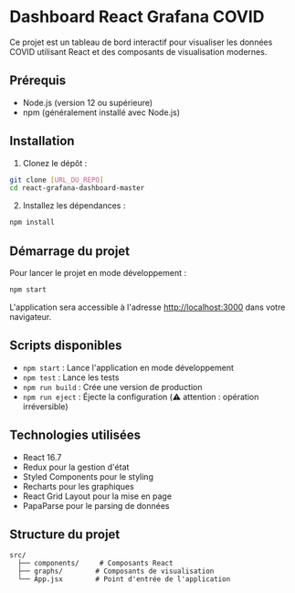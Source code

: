 # Dashboard React Grafana COVID

Ce projet est un tableau de bord interactif pour visualiser les données COVID utilisant React et des composants de visualisation modernes.

## Prérequis

- Node.js (version 12 ou supérieure)
- npm (généralement installé avec Node.js)

## Installation

1. Clonez le dépôt :
```bash
git clone [URL_DU_REPO]
cd react-grafana-dashboard-master
```

2. Installez les dépendances :
```bash
npm install
```

## Démarrage du projet

Pour lancer le projet en mode développement :
```bash
npm start
```

L'application sera accessible à l'adresse [http://localhost:3000](http://localhost:3000) dans votre navigateur.

## Scripts disponibles

- `npm start` : Lance l'application en mode développement
- `npm test` : Lance les tests
- `npm run build` : Crée une version de production
- `npm run eject` : Éjecte la configuration (⚠️ attention : opération irréversible)

## Technologies utilisées


- React 16.7
- Redux pour la gestion d'état
- Styled Components pour le styling
- Recharts pour les graphiques
- React Grid Layout pour la mise en page
- PapaParse pour le parsing de données

## Structure du projet

```
src/
  ├── components/     # Composants React
  ├── graphs/        # Composants de visualisation
  └── App.jsx        # Point d'entrée de l'application
```
